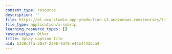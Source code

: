```yaml
---
content_type: resource
description: ''
file: https://ol-ocw-studio-app-production.s3.amazonaws.com/courses/3-320-atomistic-computer-modeling-of-materials-sma-5107-spring-2005/b338cffa30a723964df0e42b4f43dca4_3FumIu7Qito.srt
file_type: application/x-subrip
learning_resource_types: []
resourcetype: Other
title: 3play caption file
uid: b338cffa-30a7-2396-4df0-e42b4f43dca4
---
```

